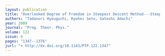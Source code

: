 ```yaml
---
layout: publication
title: "Overlooked Degree of Freedom in Steepest Descent Method---Steepest Descent Method Corresponding to Divergence-Free WKB Method"
authors: "Tadanori Hyouguchi, Ryohei Seto, Satoshi Adachi"
year: 2009
journal: "Prog. Theor. Phys."
volume: 122
issue: 6
pages: "1347--1376"
jurl: "+ http://dx.doi.org/10.1143/PTP.122.1347"
---
```

